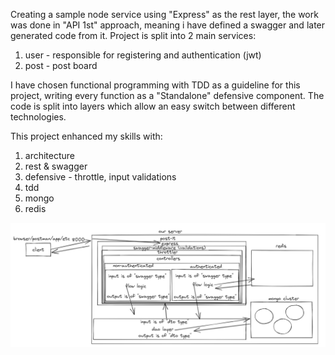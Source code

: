 Creating a sample node service using "Express" as the rest layer,
the work was done in "API 1st" approach, meaning i have defined a swagger and later generated code from it.
Project is split into 2 main services:

1. user - responsible for registering and authentication (jwt)
2. post - post board

I have chosen functional programming with TDD as a guideline for this project, writing every function as a "Standalone" defensive component.
The code is split into layers which allow an easy switch between different technologies.

This project enhanced my skills with:

1. architecture
2. rest & swagger
3. defensive - throttle, input validations
4. tdd
5. mongo
6. redis

![architecture](img.png)
